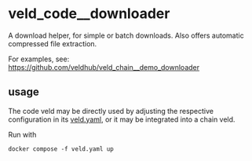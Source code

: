 # veld_code__downloader
    
A download helper, for simple or batch downloads. Also offers automatic compressed file extraction. 

For examples, see: https://github.com/veldhub/veld_chain__demo_downloader

## usage

The code veld may be directly used by adjusting the respective configuration in its 
[veld.yaml](veld.yaml), or it may be integrated into a chain veld.

Run with 
```
docker compose -f veld.yaml up
```

